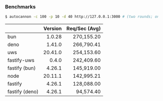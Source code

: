 ### Benchmarks

```sh
$ autocannon -c 100 -p 10 -d 40 http://127.0.0.1:3000 # (two rounds; one to warm-up, one to measure)
```

|                | Version | Req/Sec (Avg) |
| :------------- | ------: | ------------: |
| bun            |  1.0.28 |    270,155.20 |
| deno           |  1.41.0 |    266,790.41 |
| uws            | 20.41.0 |    254,153.60 |
| fastify-uws    |   0.4.0 |    242,409.60 |
| fastify (bun)  |  4.26.1 |    145,919.00 |
| node           | 20.11.1 |    142,995.21 |
| fastify        |  4.26.1 |    128,088.00 |
| fastify (deno) |  4.26.1 |     94,574.40 |
